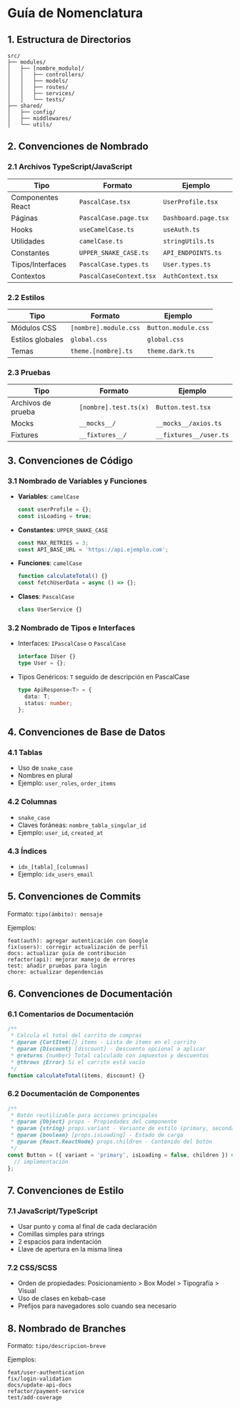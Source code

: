 # Guía de Nomenclatura

## 1. Estructura de Directorios

```
src/
├── modules/
│   ├── [nombre_modulo]/
│   │   ├── controllers/
│   │   ├── models/
│   │   ├── routes/
│   │   ├── services/
│   │   └── tests/
├── shared/
│   ├── config/
│   ├── middlewares/
│   └── utils/
```

## 2. Convenciones de Nombrado

### 2.1 Archivos TypeScript/JavaScript

| Tipo | Formato | Ejemplo |
|------|---------|---------|
| Componentes React | `PascalCase.tsx` | `UserProfile.tsx` |
| Páginas | `PascalCase.page.tsx` | `Dashboard.page.tsx` |
| Hooks | `useCamelCase.ts` | `useAuth.ts` |
| Utilidades | `camelCase.ts` | `stringUtils.ts` |
| Constantes | `UPPER_SNAKE_CASE.ts` | `API_ENDPOINTS.ts` |
| Tipos/Interfaces | `PascalCase.types.ts` | `User.types.ts` |
| Contextos | `PascalCaseContext.tsx` | `AuthContext.tsx` |

### 2.2 Estilos

| Tipo | Formato | Ejemplo |
|------|---------|---------|
| Módulos CSS | `[nombre].module.css` | `Button.module.css` |
| Estilos globales | `global.css` | `global.css` |
| Temas | `theme.[nombre].ts` | `theme.dark.ts` |

### 2.3 Pruebas

| Tipo | Formato | Ejemplo |
|------|---------|---------|
| Archivos de prueba | `[nombre].test.ts(x)` | `Button.test.tsx` |
| Mocks | `__mocks__/` | `__mocks__/axios.ts` |
| Fixtures | `__fixtures__/` | `__fixtures__/user.ts` |

## 3. Convenciones de Código

### 3.1 Nombrado de Variables y Funciones

- **Variables**: `camelCase`
  ```typescript
  const userProfile = {};
  const isLoading = true;
  ```

- **Constantes**: `UPPER_SNAKE_CASE`
  ```typescript
  const MAX_RETRIES = 3;
  const API_BASE_URL = 'https://api.ejemplo.com';
  ```

- **Funciones**: `camelCase`
  ```typescript
  function calculateTotal() {}
  const fetchUserData = async () => {};
  ```

- **Clases**: `PascalCase`
  ```typescript
  class UserService {}
  ```

### 3.2 Nombrado de Tipos e Interfaces

- Interfaces: `IPascalCase` o `PascalCase`
  ```typescript
  interface IUser {}
  type User = {};
  ```

- Tipos Genéricos: `T` seguido de descripción en PascalCase
  ```typescript
  type ApiResponse<T> = {
    data: T;
    status: number;
  };
  ```

## 4. Convenciones de Base de Datos

### 4.1 Tablas
- Uso de `snake_case`
- Nombres en plural
- Ejemplo: `user_roles`, `order_items`

### 4.2 Columnas
- `snake_case`
- Claves foráneas: `nombre_tabla_singular_id`
- Ejemplo: `user_id`, `created_at`

### 4.3 Índices
- `idx_[tabla]_[columnas]`
- Ejemplo: `idx_users_email`

## 5. Convenciones de Commits

Formato: `tipo(ámbito): mensaje`

Ejemplos:
```
feat(auth): agregar autenticación con Google
fix(users): corregir actualización de perfil
docs: actualizar guía de contribución
refactor(api): mejorar manejo de errores
test: añadir pruebas para login
chore: actualizar dependencias
```

## 6. Convenciones de Documentación

### 6.1 Comentarios de Documentación

```typescript
/**
 * Calcula el total del carrito de compras
 * @param {CartItem[]} items - Lista de ítems en el carrito
 * @param {Discount} [discount] - Descuento opcional a aplicar
 * @returns {number} Total calculado con impuestos y descuentos
 * @throws {Error} Si el carrito está vacío
 */
function calculateTotal(items, discount) {}
```

### 6.2 Documentación de Componentes

```jsx
/**
 * Botón reutilizable para acciones principales
 * @param {Object} props - Propiedades del componente
 * @param {string} props.variant - Variante de estilo (primary, secondary, danger)
 * @param {boolean} [props.isLoading] - Estado de carga
 * @param {React.ReactNode} props.children - Contenido del botón
 */
const Button = ({ variant = 'primary', isLoading = false, children }) => {
  // implementación
};
```

## 7. Convenciones de Estilo

### 7.1 JavaScript/TypeScript
- Usar punto y coma al final de cada declaración
- Comillas simples para strings
- 2 espacios para indentación
- Llave de apertura en la misma línea

### 7.2 CSS/SCSS
- Orden de propiedades: Posicionamiento > Box Model > Tipografía > Visual
- Uso de clases en kebab-case
- Prefijos para navegadores solo cuando sea necesario

## 8. Nombrado de Branches

Formato: `tipo/descripcion-breve`

Ejemplos:
```
feat/user-authentication
fix/login-validation
docs/update-api-docs
refactor/payment-service
test/add-coverage
```
